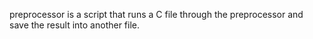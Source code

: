 preprocessor is a script that runs a C file through the preprocessor and save the result into another file.
